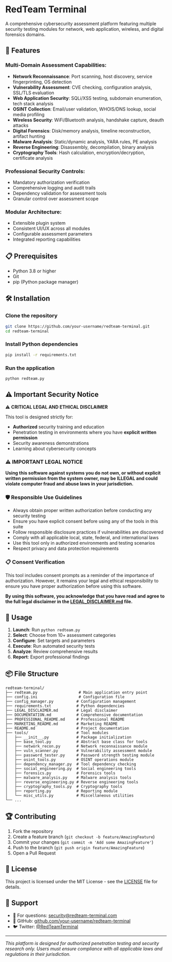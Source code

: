 # RedTeam Terminal

A comprehensive cybersecurity assessment platform featuring multiple security testing modules for network, web application, wireless, and digital forensics domains.

## 🚀 Features

### Multi-Domain Assessment Capabilities:
- **Network Reconnaissance**: Port scanning, host discovery, service fingerprinting, OS detection
- **Vulnerability Assessment**: CVE checking, configuration analysis, SSL/TLS evaluation
- **Web Application Security**: SQLi/XSS testing, subdomain enumeration, tech stack analysis
- **OSINT Collection**: Email/user validation, WHOIS/DNS lookup, social media profiling
- **Wireless Security**: WiFi/Bluetooth analysis, handshake capture, deauth attacks
- **Digital Forensics**: Disk/memory analysis, timeline reconstruction, artifact hunting
- **Malware Analysis**: Static/dynamic analysis, YARA rules, PE analysis
- **Reverse Engineering**: Disassembly, decompilation, binary analysis
- **Cryptography Tools**: Hash calculation, encryption/decryption, certificate analysis

### Professional Security Controls:
- Mandatory authorization verification
- Comprehensive logging and audit trails
- Dependency validation for assessment tools
- Granular control over assessment scope

### Modular Architecture:
- Extensible plugin system
- Consistent UI/UX across all modules
- Configurable assessment parameters
- Integrated reporting capabilities

## 📋 Prerequisites

- Python 3.8 or higher
- Git
- pip (Python package manager)

## 🛠️ Installation

### Clone the repository
```bash
git clone https://github.com/your-username/redteam-terminal.git
cd redteam-terminal
```

### Install Python dependencies
```bash
pip install -r requirements.txt
```

### Run the application
```bash
python redteam.py
```

## ⚠️ Important Security Notice

⚠️ **CRITICAL LEGAL AND ETHICAL DISCLAIMER**

This tool is designed strictly for:

- **Authorized** security training and education
- Penetration testing in environments where you have **explicit written permission**
- Security awareness demonstrations
- Learning about cybersecurity concepts

### ⚠️ IMPORTANT LEGAL NOTICE

**Using this software against systems you do not own, or without explicit written permission from the system owner, may be ILLEGAL and could violate computer fraud and abuse laws in your jurisdiction.**

### 🛡️ Responsible Use Guidelines

- Always obtain proper written authorization before conducting any security testing
- Ensure you have explicit consent before using any of the tools in this suite
- Follow responsible disclosure practices if vulnerabilities are discovered
- Comply with all applicable local, state, federal, and international laws
- Use this tool only in authorized environments and testing scenarios
- Respect privacy and data protection requirements

### 📋 Consent Verification

This tool includes consent prompts as a reminder of the importance of authorization. However, it remains your legal and ethical responsibility to ensure you have proper authorization before using this software.

**By using this software, you acknowledge that you have read and agree to the full legal disclaimer in the [LEGAL_DISCLAIMER.md](LEGAL_DISCLAIMER.md) file.**

## 🔧 Usage

1. **Launch**: Run `python redteam.py`
2. **Select**: Choose from 10+ assessment categories
3. **Configure**: Set targets and parameters
4. **Execute**: Run automated security tests
5. **Analyze**: Review comprehensive results
6. **Report**: Export professional findings

## 📦 File Structure

```
redteam-terminal/
├── redteam.py                  # Main application entry point
├── config.ini                  # Configuration file
├── config_manager.py          # Configuration management
├── requirements.txt           # Python dependencies
├── LEGAL_DISCLAIMER.md        # Legal disclaimer
├── DOCUMENTATION.md           # Comprehensive documentation
├── PROFESSIONAL_README.md     # Professional README
├── MARKETING_README.md        # Marketing README
├── README.md                  # Project documentation
├── tools/                     # Tool modules
│   ├── __init__.py            # Package initialization
│   ├── base_tool.py           # Abstract base class for tools
│   ├── network_recon.py       # Network reconnaissance module
│   ├── vuln_scanner.py        # Vulnerability assessment module
│   ├── password_tester.py     # Password strength testing module
│   ├── osint_tools.py         # OSINT operations module
│   ├── dependency_manager.py  # Tool dependency checking
│   ├── social_engineering.py  # Social engineering tools
│   ├── forensics.py           # Forensics tools
│   ├── malware_analysis.py    # Malware analysis tools
│   ├── reverse_engineering.py # Reverse engineering tools
│   ├── cryptography_tools.py  # Cryptography tools
│   ├── reporting.py           # Reporting module
│   └── misc_utils.py          # Miscellaneous utilities
└── ...
```

## 🏆 Contributing

1. Fork the repository
2. Create a feature branch (`git checkout -b feature/AmazingFeature`)
3. Commit your changes (`git commit -m 'Add some AmazingFeature'`)
4. Push to the branch (`git push origin feature/AmazingFeature`)
5. Open a Pull Request

## 📜 License

This project is licensed under the MIT License - see the [LICENSE](LICENSE) file for details.

## 🤝 Support

- 📧 For questions: security@redteam-terminal.com
- 🐙 GitHub: [github.com/your-username/redteam-terminal](https://github.com/your-username/redteam-terminal)
- 🐦 Twitter: [@RedTeamTerminal](https://twitter.com/RedTeamTerminal)

---

*This platform is designed for authorized penetration testing and security research only. Users must ensure compliance with all applicable laws and regulations in their jurisdiction.*